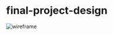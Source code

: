 # final-project-design
![wireframe](https://user-images.githubusercontent.com/22990146/37574149-2fa24124-2af5-11e8-9512-297f19188d5c.png)
